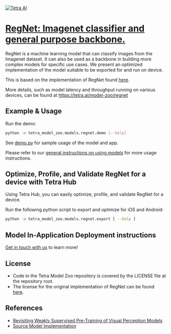 [![Tetra AI](https://tetra-public-assets.s3.us-west-2.amazonaws.com/model-zoo/logo.svg)](https://tetra.ai/)


# [RegNet: Imagenet classifier and general purpose backbone.](https://tetra.ai/model-zoo/regnet)

RegNet is a machine learning model that can classify images from the Imagenet dataset. It can also be used as a backbone in building more complex models for specific use cases. We present an optimized implementation of the model suitable to be exported for and run on device.

This is based on the implementation of RegNet found [here](https://github.com/pytorch/vision/blob/main/torchvision/models/regnet.py).

More details, such as model latency and throughput running on various devices, can be found at https://tetra.ai/model-zoo/regnet


## Example & Usage

Run the demo:
```bash
python -m tetra_model_zoo.models.regnet.demo [--help]
```

See [demo.py](demo.py) for sample usage of the model and app.

Please refer to our [general instructions on using models](../../#tetra-model-zoo) for more usage instructions.


## Optimize, Profile, and Validate RegNet for a device with Tetra Hub
Using Tetra Hub, you can easily optimize, profile, and validate RegNet for a device.

Run the following python script to export and optimize for iOS and Android:
```bash
python -m tetra_model_zoo.models.regnet.export [ --help ]
```

## Model In-Application Deployment instructions
<a href="mailto:support@tetra.ai?subject=Request Access for Tetra Hub&body=Interest in using RegNet in model zoo for deploying on-device.">Get in touch with us</a> to learn more!


## License
- Code in the Tetra Model Zoo repository is covered by the LICENSE file at the repository root.
- The license for the original implementation of RegNet can be found [here](https://github.com/pytorch/vision/blob/main/LICENSE).


## References
* [Revisiting Weakly Supervised Pre-Training of Visual Perception Models](https://arxiv.org/abs/2201.08371)
* [Source Model Implementation](https://github.com/pytorch/vision/blob/main/torchvision/models/regnet.py)
